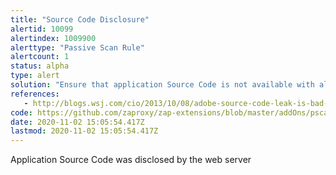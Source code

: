 ```yaml
---
title: "Source Code Disclosure"
alertid: 10099
alertindex: 1009900
alerttype: "Passive Scan Rule"
alertcount: 1
status: alpha
type: alert
solution: "Ensure that application Source Code is not available with alternative extensions, and ensure that source code is not present within other files or data deployed to the web server, or served by the web server. "
references:
   - http://blogs.wsj.com/cio/2013/10/08/adobe-source-code-leak-is-bad-news-for-u-s-government/
code: https://github.com/zaproxy/zap-extensions/blob/master/addOns/pscanrulesAlpha/src/main/java/org/zaproxy/zap/extension/pscanrulesAlpha/SourceCodeDisclosureScanRule.java
date: 2020-11-02 15:05:54.417Z
lastmod: 2020-11-02 15:05:54.417Z
---
```

Application Source Code was disclosed by the web server
